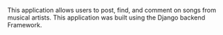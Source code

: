 This application allows users to post, find, and comment on songs from musical artists.
This application was built using the Django backend Framework.
